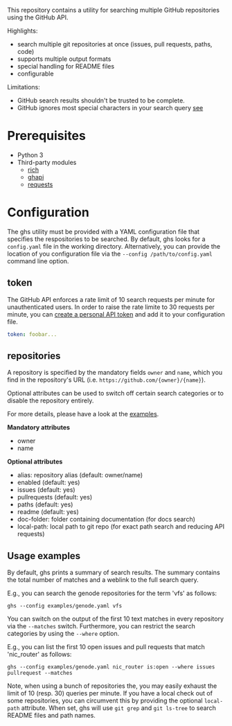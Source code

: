 This repository contains a utility for searching multiple GitHub repositories
using the GitHub API.

Highlights:

* search multiple git repositories at once (issues, pull requests, paths, code)
* supports multiple output formats
* special handling for README files
* configurable

Limitations:

* GitHub search results shouldn't be trusted to be complete.
* GitHub ignores most special characters in your search query [see](https://docs.github.com/en/github/searching-for-information-on-github/searching-on-github/searching-code#considerations-for-code-search)

# Prerequisites

* Python 3
* Third-party modules
	* [rich](https://rich.readthedocs.io/)
	* [ghapi](https://ghapi.fast.ai/)
	* [requests](https://pypi.org/project/requests/)

# Configuration

The ghs utility must be provided with a YAML configuration file that
specifies the respositories to be searched.
By default, ghs looks for a `config.yaml` file in the working directory.
Alternatively, you can provide the location of you configuration file via the
`--config /path/to/config.yaml` command line option.

## token

The GitHub API enforces a rate limit of 10 search requests per minute for
unauthenticated users.
In order to raise the rate limite to 30 requests per minute, you can
[create a personal API token](https://github.com/settings/tokens) and add it to
your configuration file.

```yaml
token: foobar...
```

## repositories

A repository is specified by the mandatory fields `owner` and `name`, which
you find in the repository's URL (i.e. `https://github.com/{owner}/{name}`).

Optional attributes can be used to switch off certain search categories or to
disable the repository entirely.

For more details, please have a look at the [examples](examples/).

**Mandatory attributes**

* owner
* name

**Optional attributes**

* alias: repository alias (default: owner/name)
* enabled (default: yes)
* issues (default: yes)
* pullrequests (default: yes)
* paths (default: yes)
* readme (default: yes)
* doc-folder: folder containing documentation (for docs search)
* local-path: local path to git repo (for exact path search and reducing API requests)

## Usage examples

By default, ghs prints a summary of search results.
The summary contains the total number of matches and a weblink to the full
search query.

E.g., you can search the genode repositories for the term 'vfs' as follows:
```
ghs --config examples/genode.yaml vfs
```

You can switch on the output of the first 10 text matches in every repository
via the `--matches` switch.
Furthermore, you can restrict the search categories by using the `--where` option.

E.g., you can list the first 10 open issues and pull requests that match
'nic_router' as follows:

```
ghs --config examples/genode.yaml nic_router is:open --where issues pullrequest --matches
```

Note, when using a bunch of repositories the, you may easily exhaust the limit
of 10 (resp. 30) queries per minute.
If you have a local check out of some repositories, you can circumvent this
by providing the optional `local-path` attribute.
When set, ghs will use `git grep` and `git ls-tree` to search README files and
path names.
